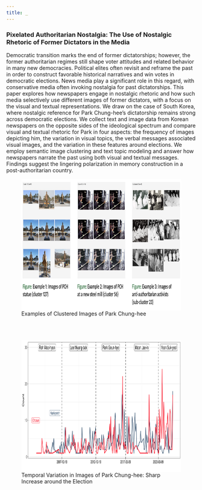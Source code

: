 ```yaml
---
title: _
--- 
```


### Pixelated Authoritarian Nostalgia: The Use of Nostalgic Rhetoric of Former Dictators in the Media


Democratic transition marks the end of former dictatorships; however, the former authoritarian
regimes still shape voter attitudes and related behavior in many new democracies. Political
elites often revisit and reframe the past in order to construct favorable historical narratives and
win votes in democratic elections. News media play a significant role in this regard, with
conservative media often invoking nostalgia for past dictatorships. This paper explores how
newspapers engage in nostalgic rhetoric and how such media selectively use different images of
former dictators, with a focus on the visual and textual representations. We draw on the case of
South Korea, where nostalgic reference for Park Chung-hee’s dictatorship remains strong across
democratic elections. We collect text and image data from Korean newspapers on the opposite
sides of the ideological spectrum and compare visual and textual rhetoric for Park in four
aspects: the frequency of images depicting him, the variation in visual topics, the verbal
messages associated visual images, and the variation in these features around elections. We
employ semantic image clustering and text topic modeling and answer how newspapers narrate
the past using both visual and textual messages. Findings suggest the lingering polarization in
memory construction in a post-authoritarian country.
 
<figure>
<img align="top" width="700" height="350" src="/assets/img/clusters.png" alt="My Image">
<figcaption>Examples of Clustered Images of Park Chung-hee </figcaption>
</figure>
<br><br />

<figure>
<img align="top" width="700" height="350" src="/assets/img/positive_image.png" alt="My Image">
  <figcaption>Temporal Variation in Images of Park Chung-hee: Sharp Increase around the Election</figcaption>
</figure>
<br><br />
